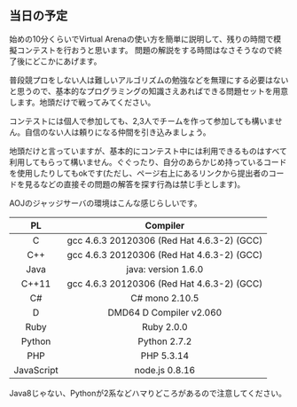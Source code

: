 ## 当日の予定
始めの10分くらいでVirtual Arenaの使い方を簡単に説明して、残りの時間で模擬コンテストを行おうと思います。
問題の解説をする時間はなさそうなので終了後にどこかにあげます。

普段競プロをしない人は難しいアルゴリズムの勉強などを無理にする必要はないと思うので、基本的なプログラミングの知識さえあればできる問題セットを用意します。地頭だけで戦ってみてください。

コンテストには個人で参加しても、2,3人でチームを作って参加しても構いません。自信のない人は頼りになる仲間を引き込みましょう。

地頭だけと言っていますが、基本的にコンテスト中には利用できるものはすべて利用してもらって構いません。ぐぐったり、自分のあらかじめ持っているコードを使用したりしてもokです(ただし、ページ右上にあるリンクから提出者のコードを見るなどの直接その問題の解答を探す行為は禁じ手とします)。

AOJのジャッジサーバの環境はこんな感じらしいです。

|    PL      |  Compiler   |
|:----------:|:-----------:|
| C          | gcc 4.6.3 20120306 (Red Hat 4.6.3-2) (GCC) |
| C++        | gcc 4.6.3 20120306 (Red Hat 4.6.3-2) (GCC) |
| Java       | java: version 1.6.0 |
| C++11      | gcc 4.6.3 20120306 (Red Hat 4.6.3-2) (GCC) |
| C#         | C# mono 2.10.5 |
| D          | DMD64 D Compiler v2.060 |
| Ruby       | Ruby 2.0.0 |
| Python     | Python 2.7.2 |
| PHP        | PHP 5.3.14 |
| JavaScript | node.js 0.8.16 |

Java8じゃない、Pythonが2系などハマりどころがあるので注意してください。